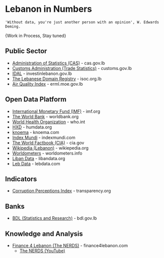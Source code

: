 # Lebanon in Numbers
```
'Without data, you're just another person with an opinion', W. Edwards Deming.
```

{Work in Process, Stay tuned}




## Public Sector
* [Administration of Statistics (CAS)](http://www.cas.gov.lb/) - cas.gov.lb  
* [Customs Administration (Trade Statistics)](http://www.customs.gov.lb/Trade_Statistics/Monthly/Monthly_Statistics.aspx) - customs.gov.lb
* [IDAL](https://investinlebanon.gov.lb/en/lebanon_at_a_glance/lebanon_in_figures) - investinlebanon.gov.lb
* [The Lebanese Domain Registry](http://www.isoc.org.lb/lbdr) - isoc.org.lb
* [Air Quality Index](http://erml.moe.gov.lb/AQIPage.aspx?menuId=9) - erml.moe.gov.lb
 
## Open Data Platform
* [International Monetary Fund (IMF)](https://www.imf.org/en/Countries/LBN) - imf.org
* [The World Bank](https://data.worldbank.org/country/lebanon) - worldbank.org
* [World Health Organization](https://www.who.int/countries/lbn/en/) - who.int
* [HXD](https://data.humdata.org/group/lbn) - humdata.org
* [knoema](https://knoema.com/atlas/Lebanon) - knoema.com
* [Index Mundi](https://www.indexmundi.com/facts/lebanon) - indexmundi.com
* [The World Factbook (CIA)](https://www.cia.gov/library/publications/the-world-factbook/geos/le.html) - cia.gov
* [Wikipedia (Lebanon)](https://en.wikipedia.org/wiki/Lebanon) - wikiepedia.org
* [Worldometers](https://www.worldometers.info/world-population/lebanon-population/) - worldometers.info
* [Liban Data](https://www.libandata.org/) - libandata.org
* [Leb Data](https://www.lebdata.com/) - lebdata.com

## Indicators
* [Corruption Perceptions Index](https://www.transparency.org/country/LBN) - transparency.org


## Banks
* [BDL (Statistics and Research)](https://www.bdl.gov.lb/statistics-and-research.html) - bdl.gov.lb

## Knowledge and Analysis
* [Finance 4 Lebanon (The NERDS)](https://finance4lebanon.com/) - finance4lebanon.com
  * [The NERDS (YouTube)](https://www.youtube.com/channel/UCNqznfLE0nEkRhfiGRd0R9g)
